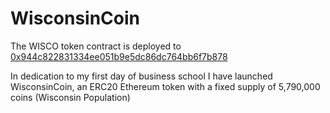 # WisconsinCoin

The WISCO token contract is deployed to [0x944c822831334ee051b9e5dc86dc764bb6f7b878](0x944c822831334ee051b9e5dc86dc764bb6f7b878)

In dedication to my first day of business school I have launched WisconsinCoin, an ERC20 Ethereum token with a fixed supply of 5,790,000 coins (Wisconsin Population)
